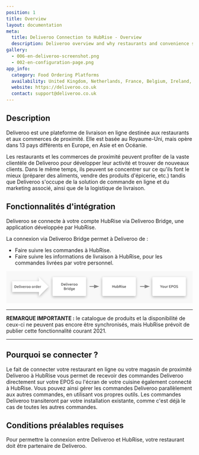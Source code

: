 ```yaml
---
position: 1
title: Overview
layout: documentation
meta:
  title: Deliveroo Connection to HubRise - Overview
  description: Deliveroo overview and why restaurants and convenience stores should connect it to HubRise. With a connection orders are sent to your working tools - EPOS, KDS.
gallery:
  - 006-en-deliveroo-screenshot.png
  - 002-en-configuration-page.png
app_info:
  category: Food Ordering Platforms
  availability: United Kingdom, Netherlands, France, Belgium, Ireland, Spain, Italy, Australia, New Zealand, Singapore, Hong Kong, United Arab Emirates, and Kuwait
  website: https://deliveroo.co.uk
  contact: support@deliveroo.co.uk
---
```


## Description

Deliveroo est une plateforme de livraison en ligne destinée aux restaurants et aux commerces de proximité. Elle est basée au Royaume-Uni, mais opère dans 13 pays différents en Europe, en Asie et en Océanie.

Les restaurants et les commerces de proximité peuvent profiter de la vaste clientèle de Deliveroo pour développer leur activité et trouver de nouveaux clients. Dans le même temps, ils peuvent se concentrer sur ce qu'ils font le mieux (préparer des aliments, vendre des produits d'épicerie, etc.) tandis que Deliveroo s'occupe de la solution de commande en ligne et du marketing associé, ainsi que de la logistique de livraison.

## Fonctionnalités d'intégration

Deliveroo se connecte à votre compte HubRise via Deliveroo Bridge, une application développée par HubRise.

La connexion via Deliveroo Bridge permet à Deliveroo de :

- Faire suivre les commandes à HubRise.
- Faire suivre les informations de livraison à HubRise, pour les commandes livrées par votre personnel.

![Schéma du flux de connexion entre Deliveroo, Deliveroo Bridge et HubRise](../images/000-en-2x-connection-diagram.png)

---

**REMARQUE IMPORTANTE :** le catalogue de produits et la disponibilité de ceux-ci ne peuvent pas encore être synchronisés, mais HubRise prévoit de publier cette fonctionnalité courant 2021.

---

## Pourquoi se connecter ?

Le fait de connecter votre restaurant en ligne ou votre magasin de proximité Deliveroo à HubRise vous permet de recevoir des commandes Deliveroo directement sur votre EPOS ou l'écran de votre cuisine également connecté à HubRise. Vous pouvez ainsi gérer les commandes Deliveroo parallèlement aux autres commandes, en utilisant vos propres outils. Les commandes Deliveroo transiteront par votre installation existante, comme c'est déjà le cas de toutes les autres commandes.

## Conditions préalables requises

Pour permettre la connexion entre Deliveroo et HubRise, votre restaurant doit être partenaire de Deliveroo.

